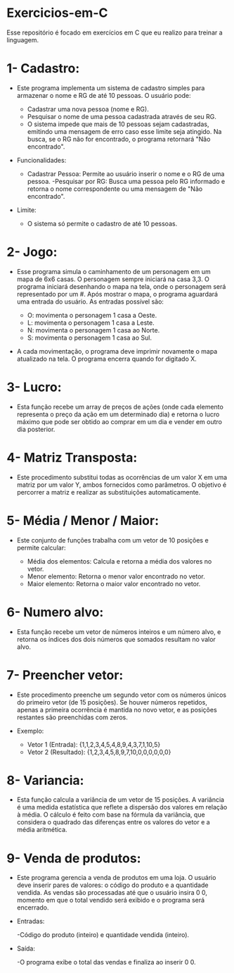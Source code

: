 # Exercicios-em-C

Esse repositório é focado em exercícios em C que eu realizo para treinar a linguagem.

# 1- Cadastro:

  - Este programa implementa um sistema de cadastro simples para armazenar o nome e RG de até 10 pessoas. O usuário pode:
    
    - Cadastrar uma nova pessoa (nome e RG).
    - Pesquisar o nome de uma pessoa cadastrada através de seu RG.
    - O sistema impede que mais de 10 pessoas sejam cadastradas, emitindo uma mensagem de erro caso esse limite seja atingido. Na busca, se o RG não for encontrado, o programa retornará "Não encontrado".

  - Funcionalidades:
    
    - Cadastrar Pessoa: Permite ao usuário inserir o nome e o RG de uma pessoa.
    -Pesquisar por RG: Busca uma pessoa pelo RG informado e retorna o nome correspondente ou uma mensagem de "Não encontrado".

  - Limite:
    
    - O sistema só permite o cadastro de até 10 pessoas.

# 2- Jogo:

  - Esse programa simula o caminhamento de um personagem em um mapa de 6x6 casas. O personagem sempre iniciará na casa 3,3. O programa iniciará desenhando o mapa na tela, onde o personagem será representado por um #. Após mostrar o mapa, o programa aguardará uma entrada do usuário. As entradas possível são:

    - O: movimenta o personagem 1 casa a Oeste.
    - L: movimenta o personagem 1 casa a Leste.
    - N: movimenta o personagem 1 casa ao Norte.
    - S: movimenta o personagem 1 casa ao Sul.

  - A cada movimentação, o programa deve imprimir novamente o mapa atualizado na tela. O programa encerra quando for digitado X.

# 3- Lucro:

  - Esta função recebe um array de preços de ações (onde cada elemento representa o preço da ação em um determinado dia) e retorna o lucro máximo que pode ser obtido ao comprar em um dia e vender em outro dia posterior.

# 4- Matriz Transposta:

  - Este procedimento substitui todas as ocorrências de um valor X em uma matriz por um valor Y, ambos fornecidos como parâmetros. O objetivo é percorrer a matriz e realizar as substituições automaticamente.

# 5- Média / Menor / Maior:

  - Este conjunto de funções trabalha com um vetor de 10 posições e permite calcular:

    - Média dos elementos: Calcula e retorna a média dos valores no vetor.
    - Menor elemento: Retorna o menor valor encontrado no vetor.
    - Maior elemento: Retorna o maior valor encontrado no vetor.

# 6- Numero alvo:

  - Esta função recebe um vetor de números inteiros e um número alvo, e retorna os índices dos dois números que somados resultam no valor alvo.

# 7- Preencher vetor:

  - Este procedimento preenche um segundo vetor com os números únicos do primeiro vetor (de 15 posições). Se houver números repetidos, apenas a primeira ocorrência é mantida no novo vetor, e as posições restantes são preenchidas com zeros.

  - Exemplo:

    - Vetor 1 (Entrada): {1,1,2,3,4,5,4,8,9,4,3,7,1,10,5}
    - Vetor 2 (Resultado): {1,2,3,4,5,8,9,7,10,0,0,0,0,0,0}


# 8- Variancia:

  - Esta função calcula a variância de um vetor de 15 posições. A variância é uma medida estatística que reflete a dispersão dos valores em relação à média. O cálculo é feito com base na fórmula da variância, que considera o quadrado das diferenças entre os valores do vetor e a média aritmética.

# 9- Venda de produtos:

  - Este programa gerencia a venda de produtos em uma loja. O usuário deve inserir pares de valores: o código do produto e a quantidade vendida. As vendas são processadas até que o usuário insira 0 0, momento em que o total vendido será exibido e o programa será encerrado.

  - Entradas:

    -Código do produto (inteiro) e quantidade vendida (inteiro).

  - Saída:

    -O programa exibe o total das vendas e finaliza ao inserir 0 0.


